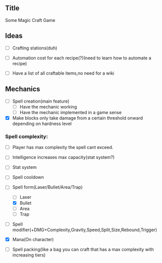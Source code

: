 ## Title
Some Magic Craft Game

## Ideas
- [ ] Crafting stations(duh)

- [ ] Automation cost for each recipe(?)(need to learn how to automate a recipe)

- [ ] Have a list of all craftable items,no need for a wiki

## Mechanics
- [ ] Spell creation(main feature)
    - [ ] Have the mechanic working
    - [ ] Have the mechanic implemented in a game sense

- [X] Make blocks only take damage from a certain threshold onward depending on hardness level

### Spell complexity: 
- [ ] Player has max complexity the spell cant exceed.
- [ ] Intelligence increases max capacity(stat system?)
- [ ] Stat system

- [ ] Spell cooldown

- [ ] Spell form(Laser/Bullet/Area/Trap)
    - [ ] Laser
    - [X] Bullet
    - [ ] Area
    - [ ] Trap

- [ ] Spell modifier(+DMG+Complexity,Gravity,Speed,Split,Size,Rebound,Trigger)

- [X] Mana(On character)

- [ ] Spell packing(like a bag you can craft that has a max complexity with increasing tiers)

